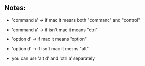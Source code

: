 Notes:
---
- 'command a' -> if mac it means both "command" and "control"
- 'command a' -> if isn't mac it means "ctrl"

- 'option d' -> if mac it means "option"
- 'option d' -> if isn't mac it means "alt"

- you can use 'alt d' and 'ctrl a' separately

